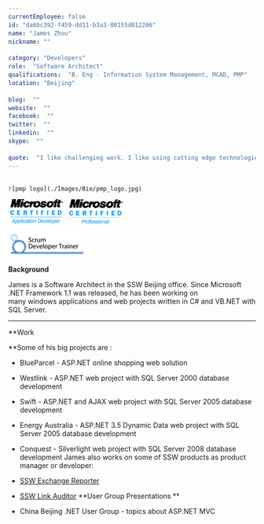 ```yaml
---
currentEmployee: false
id: "da6bc392-f459-dd11-b3a3-00155d012206"
name: "James Zhou"
nickname: ""

category: "Developers"
role:  "Software Architect"
qualifications:  "B. Eng - Information System Management, MCAD, PMP"
location: "Beijing"

blog:  ""
website:  ""
facebook:  ""
twitter:  ""
linkedin:  ""
skype:  ""

quote:  "I like challenging work. I like using cutting edge technologies to make great solutions for my clients."
---
```


## 
    ![pmp logo](./Images/Bio/pmp_logo.jpg) 
 ![](./Images/Bio/MCAD-RGB.gif) 
  ![](./Images/Bio/mcp-rgb.gif) 
 
![](./Images/Bio/scrumtrainer.png) 
 

**Background**  

James is a Software Architect in the SSW Beijing office. Since Microsoft .NET Framework 1.1 was released, he has been working on many windows applications and web projects written in C# and VB.NET with SQL Server.   

****

**Work  

**Some of his big projects are :

*   BlueParcel - ASP.NET online shopping web solution 
*   Westlink - ASP.NET web project with SQL Server 2000 database development 
*   Swift - ASP.NET and AJAX web project with SQL Server 2005 database development 
*   Energy Australia - ASP.NET 3.5 Dynamic Data web project with SQL Server 2005 database development 
*   Conquest - Silverlight web project with SQL Server 2008 database development 
James also works on some of SSW products as product manager or developer:

*   [SSW Exchange Reporter](http://www.ssw.com.au/ssw/ExchangeReporter) 
*   [SSW Link Auditor](http://www.ssw.com.au/ssw/LinkAuditor) 
**User Group Presentations **

*   China Beijing .NET User Group - topics about ASP.NET MVC 